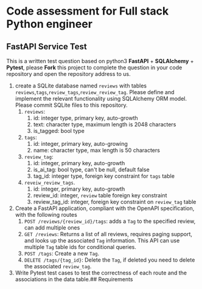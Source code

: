 # Code assessment for Full stack Python engineer

## FastAPI Service Test

This is a written test question based on python3 **FastAPI** + **SQLAlchemy** + **Pytest**, please **Fork** this project to complete the question in your code repository and open the repository address to us.
1. create a SQLite database named `reviews` with tables `reviews`,`tags`,`review_tags`,`review_review_tag`. Please define and implement the relevant functionality using SQLAlchemy ORM model. Please commit SQLite files to this repository.
   1. `reviews`:
      1. id: integer type, primary key, auto-growth
      2. text: character type, maximum length is 2048 characters
      3. is_tagged: bool type
   2. `tags`:
      1. id: integer, primary key, auto-growing
      2. name: character type, max length is 50 characters
   3. `review_tag`:
      1. id: integer, primary key, auto-growth
      2. is_ai_tag: bool type, can't be null, default false
      3. tag_id: integer type, foreign key constraint for `tags` table
   4. `reveiw_review_tags`.
      1. id: integer, primary key, auto-growth
      2. review_id: integer, `review` table foreign key constraint
      3. review_tag_id: integer, foreign key constraint on `review_tag` table
2. Create a FastAPI application, compliant with the OpenAPI specification, with the following routes
   1. `POST /reviews/{review_id}/tags`: adds a `Tag` to the specified review, can add multiple ones
   2. `GET /reviews`: Returns a list of all reviews, requires paging support, and looks up the associated `Tag` information. This API can use multiple `Tag` table ids for conditional queries.
   3. `POST /tags`: Create a new `Tag`.
   4. `DELETE /tags/{tag_id}`: Delete the `Tag`, if deleted you need to delete the associated `review_tag`.
3. Write Pytest test cases to test the correctness of each route and the associations in the data table.## Requirements
